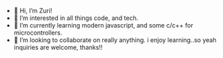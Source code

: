 - 👋 Hi, I’m Zuri!
- 👀 I’m interested in all things code, and tech.
- 🌱 I’m currently learning modern javascript, and some c/c++ for microcontrollers.
- 💞️ I’m looking to collaborate on really anything. i enjoy learning..so yeah inquiries are welcome, thanks!!


<!---
zuriBarnes/zuriBarnes is a ✨ special ✨ repository because its `README.md` (this file) appears on your GitHub profile.
You can click the Preview link to take a look at your changes.
--->

